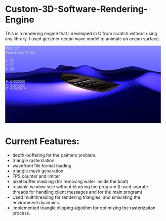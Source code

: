 # Custom-3D-Software-Rendering-Engine
This is a rendering engine that I developed in C from scratch without using any library. I used gerstner ocean wave model to animate an ocean surface.

![image](image.png)

# Current Features:
* depth-buffering for the painters problem.
* triangle rasterization
* wavefront file format loading
* triangle mesh generation
* FPS counter and limiter
* pixel buffer masking (for removing water inside the boat)
* resiable window size without blocking the program (I used seprate threads for handling client messages and for the main program)
* Used multithreading for rendering triangles, and smiulating the environment dyanmics.
* Implemented triangle clipping algotihm for optimizing the rasterization process.
